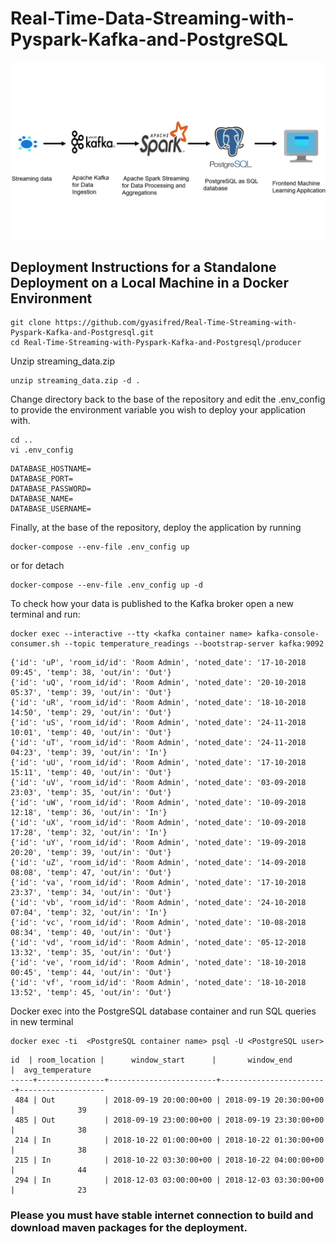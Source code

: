 # Real-Time-Data-Streaming-with-Pyspark-Kafka-and-PostgreSQL
![pipeline](pipeline.png)

## Deployment Instructions for a Standalone Deployment on a Local Machine in a Docker Environment
```
git clone https://github.com/gyasifred/Real-Time-Streaming-with-Pyspark-Kafka-and-Postgresql.git  
cd Real-Time-Streaming-with-Pyspark-Kafka-and-Postgresql/producer
```
Unzip streaming_data.zip
```
unzip streaming_data.zip -d .
```
Change directory back to the base of the repository and edit the .env_config to provide the environment variable you wish to deploy your application with.
```
cd ..
vi .env_config
``` 
```text
DATABASE_HOSTNAME=
DATABASE_PORT=
DATABASE_PASSWORD=
DATABASE_NAME=
DATABASE_USERNAME=
```
Finally, at the base of the repository, deploy the application by running 

```
docker-compose --env-file .env_config up 
```
or for detach 
```
docker-compose --env-file .env_config up -d
```
To check how your data is published to the Kafka broker open a new terminal and run:
```
docker exec --interactive --tty <kafka container name> kafka-console-consumer.sh --topic temperature_readings --bootstrap-server kafka:9092
```
```text
{'id': 'uP', 'room_id/id': 'Room Admin', 'noted_date': '17-10-2018 09:45', 'temp': 38, 'out/in': 'Out'}
{'id': 'uQ', 'room_id/id': 'Room Admin', 'noted_date': '20-10-2018 05:37', 'temp': 39, 'out/in': 'Out'}
{'id': 'uR', 'room_id/id': 'Room Admin', 'noted_date': '18-10-2018 14:50', 'temp': 29, 'out/in': 'Out'}
{'id': 'uS', 'room_id/id': 'Room Admin', 'noted_date': '24-11-2018 10:01', 'temp': 40, 'out/in': 'Out'}
{'id': 'uT', 'room_id/id': 'Room Admin', 'noted_date': '24-11-2018 04:23', 'temp': 39, 'out/in': 'In'}
{'id': 'uU', 'room_id/id': 'Room Admin', 'noted_date': '17-10-2018 15:11', 'temp': 40, 'out/in': 'Out'}
{'id': 'uV', 'room_id/id': 'Room Admin', 'noted_date': '03-09-2018 23:03', 'temp': 35, 'out/in': 'Out'}
{'id': 'uW', 'room_id/id': 'Room Admin', 'noted_date': '10-09-2018 12:18', 'temp': 36, 'out/in': 'In'}
{'id': 'uX', 'room_id/id': 'Room Admin', 'noted_date': '10-09-2018 17:28', 'temp': 32, 'out/in': 'In'}
{'id': 'uY', 'room_id/id': 'Room Admin', 'noted_date': '19-09-2018 20:20', 'temp': 39, 'out/in': 'Out'}
{'id': 'uZ', 'room_id/id': 'Room Admin', 'noted_date': '14-09-2018 08:08', 'temp': 47, 'out/in': 'Out'}
{'id': 'va', 'room_id/id': 'Room Admin', 'noted_date': '17-10-2018 23:37', 'temp': 34, 'out/in': 'Out'}
{'id': 'vb', 'room_id/id': 'Room Admin', 'noted_date': '24-10-2018 07:04', 'temp': 32, 'out/in': 'In'}
{'id': 'vc', 'room_id/id': 'Room Admin', 'noted_date': '10-08-2018 08:34', 'temp': 40, 'out/in': 'Out'}
{'id': 'vd', 'room_id/id': 'Room Admin', 'noted_date': '05-12-2018 13:32', 'temp': 35, 'out/in': 'Out'}
{'id': 've', 'room_id/id': 'Room Admin', 'noted_date': '18-10-2018 00:45', 'temp': 44, 'out/in': 'Out'}
{'id': 'vf', 'room_id/id': 'Room Admin', 'noted_date': '18-10-2018 13:52', 'temp': 45, 'out/in': 'Out'}
```
Docker exec into the PostgreSQL database container and run SQL queries  in new terminal 
```
docker exec -ti  <PostgreSQL container name> psql -U <PostgreSQL user> 
```
```text
id  | room_location |      window_start      |       window_end       |  avg_temperature  
-----+---------------+------------------------+------------------------+-------------------
 484 | Out           | 2018-09-19 20:00:00+00 | 2018-09-19 20:30:00+00 |              39
 485 | Out           | 2018-09-19 23:00:00+00 | 2018-09-19 23:30:00+00 |              38
 214 | In            | 2018-10-22 01:00:00+00 | 2018-10-22 01:30:00+00 |              38
 215 | In            | 2018-10-22 03:30:00+00 | 2018-10-22 04:00:00+00 |              44
 294 | In            | 2018-12-03 03:00:00+00 | 2018-12-03 03:30:00+00 |              23
```

### Please you must have stable internet connection to build and download maven packages for  the deployment.